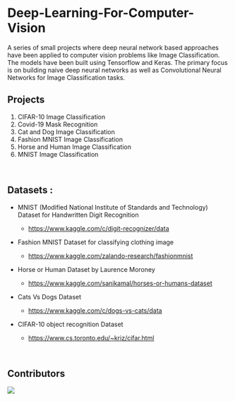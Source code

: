 # Deep-Learning-For-Computer-Vision
A series of small projects where deep neural network based approaches have been applied to computer vision problems like Image Classification.
The models have been built using Tensorflow and Keras. The primary focus is on building naive deep neural networks as well as Convolutional Neural Networks for Image Classification tasks.
<br>

## Projects
1. CIFAR-10 Image Classification
2. Covid-19 Mask Recognition
3. Cat and Dog Image Classification
4. Fashion MNIST Image Classification
5. Horse and Human Image Classification
6. MNIST Image Classification
<br>

## Datasets :
- MNIST (Modified National Institute of Standards and Technology) Dataset for Handwritten Digit Recognition 
  - https://www.kaggle.com/c/digit-recognizer/data
  
- Fashion MNIST Dataset for classifying clothing image 
  - https://www.kaggle.com/zalando-research/fashionmnist
  
- Horse or Human Dataset by Laurence Moroney   
  - https://www.kaggle.com/sanikamal/horses-or-humans-dataset
  
- Cats Vs Dogs Dataset 
  - https://www.kaggle.com/c/dogs-vs-cats/data

- CIFAR-10 object recognition Dataset
  - https://www.cs.toronto.edu/~kriz/cifar.html
<br>

## Contributors
<a href="https://github.com/tejaspradhan/Deep-Learning-For-Computer-Vision/graphs/contributors">
  <img src="https://contrib.rocks/image?repo=tejaspradhan/Deep-Learning-For-Computer-Vision" />
</a>
